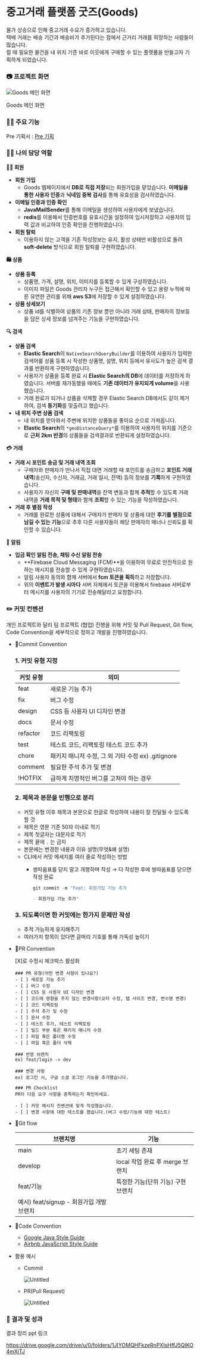 # 중고거래 플랫폼 굿즈(Goods)
물가 상승으로 인해 중고거래 수요가 증가하고 있습니다.<br>
택배 거래는 배송 기간과 배송비가 추가된다는 점에서 근거리 거래를 희망하는 사람들이 많습니다.<br>
럴 때 필요한 물건을 내 위치 기준 바로 이웃에게 구매할 수 있는 플랫폼을 만들고자 기획하게 되었습니다.

### 📷 프로젝트 화면

![Goods 메인 화면](https://prod-files-secure.s3.us-west-2.amazonaws.com/d73a059d-ce15-4863-a9a2-7aab66d3fa5f/bfd0b4db-5201-4b27-b0c1-c0bcdc8d67fc/fedd878a-b942-42d4-b9fb-2e18d24fd567.png)

Goods 메인 화면

### 🙋‍♂️ 주요 기능

Pre 기획서 : [Pre 기획](https://www.notion.so/Pre-8b67d33251c240128f92bfb3a551df55?pvs=21) 

### 🙋‍♂️ 나의 담당 역할

**🙎‍♀ 회원**

- **회원 가입**
    - Goods 웹페이지에서 **DB로 직접 저장**되는 회원가입을 맡았습니다. **이메일을 통한 사용자 인증**과 **닉네임 중복 검사**를 통해 유효성을 검사하였습니다.
- **이메일 인증과 인증 확인**
    - **JavaMailSender**를 통해 이메일을 생성하여 사용자에게 보냈습니다.
    - **redis**를 이용해서 인증번호를 유효시간을 설정하여 임시저장하고 사용자의 입력 값과 비교하여 인증 확인을 진행하였습니다.
- **회원 탈퇴**
    - 이용하지 않는 고객을 기존 작성정보는 유지, 활성 상태만 비활성으로 돌려 **soft-delete** 방식으로 회원 탈퇴를 구현하였습니다.

**🛍️ 상품**

- **상품 등록**
    - 상품명, 가격, 설명, 위치, 이미지를 등록할 수 있게 구성하였습니다.
    - 이미지 파일은 Goods 관리자 누구든 접근해서 확인할 수 있고 용량 누적에 따른 유연한 관리를 위해 **aws S3**에 저장할 수 있게 설정하였습니다.
- **상품 상세보기**
    - 상품 id를 식별하여 상품의 기존 정보 뿐만 아니라 거래 상태, 판매자의 정보등을 담은 상세 정보를 넘겨주는 기능을 구현하였습니다.

**🔍 검색**

- **상품 검색**
    - **Elastic Search**의 `NativeSearchQueryBuilder`를 이용하여 사용자가 입력한 검색어를 상품 등록 시 작성한 상품명, 설명, 위치 등에서 유사도가 높은 검색 결과를 반환하게 구현하였습니다.
    - 사용자가 상품을 등록 완료 시 **Elastic Search의 DB**에 데이터를 저장하게 하였습니다. 서버를 재가동했을 때에도 **기존 데이터가 유지되게 volume**을 사용했습니다.
    - 거래 완료가 되거나 상품을 삭제할 경우 Elastic Search DB에서도 같이 제거하여, 검색 **동기화**를 맞출려고 했습니다.
- **내 위치 주변 상품 검색**
    - 내 위치를 받아와서 주변에 위치한 상품들을 좋아요 순으로 가져옵니다.
    - **Elastic Search**의 `*geoDistanceQuery*`를 이용하여 사용자의 위치를 기준으로 **근처 2km 반경**의 상품들을 검색결과로 반환되게 설정하였습니다.

**💳 거래**

- **거래 시 포인트 송금 및 거래 내역 조회**
    - 구매자와 판매자가 만나서 직접 대면 거래할 때 포인트를 송금하고 **포인트 거래 내역**(송신자, 수신자, 거래금, 거래 일시, 잔액) 등의 정보를 **기록**하게 구현하였습니다.
    - 사용자가 자신의 **구매 및 판매내역**을 잔액 변동과 함께 **추적**할 수 있도록 거래 내역을 **거래 목적 및 형태**와 함께 **조회**할 수 있는 기능을 작성하였습니다.
- **거래 후 별점 작성**
    - 거래를 완료한 상품에 대해서 구매자가 판매자 및 상품에 대한 **후기를 별점으로 남길 수 있는 기능**으로 추후 다른 사용자들이 해당 판매자의 매너나 신뢰도를 확인할 수 있습니다.

**🧭 알림**

- **입금 확인 알림 전송, 채팅 수신 알림 전송**
    - **Firebase Cloud Messaging (FCM)**을 이용하여 무료로 안전적으로 원하는 메시지를 전송할 수 있게 구현하였습니다.
    - 알림 사용자 동의와 함께 서버에서 **fcm 토큰을 획득**하고 저장합니다.
    - 위의 **이벤트가 발생 시마다** 서버 자체에서 토큰을 이용해서 firebase 서버로부터 메시지를 사용자의 기기로 전송해달라고 요청합니다.

### ✏️ 커밋 컨벤션

개인 프로젝트와 달리 팀 프로젝트 (협업) 진행을 위해 커밋 및 Pull Request, Git flow, Code Convention을 세부적으로 정하고 개발을 진행하였습니다. 

- 📌Commit Convention
    
    ### 1. 커밋 유형 지정
    
    | 커밋 유형 | 의미 |
    | --- | --- |
    | feat | 새로운 기능 추가 |
    | fix | 버그 수정 |
    | design | CSS 등 사용자 UI 디자인 변경 |
    | docs | 문서 수정 |
    | refactor | 코드 리팩토링 |
    | test | 테스트 코드, 리팩토링 테스트 코드 추가 |
    | chore | 패키지 매니저 수정, 그 외 기타 수정 ex) .gitignore |
    | comment | 필요한 주석 추가 및 변경 |
    | !HOTFIX | 급하게 치명적인 버그를 고쳐야 하는 경우 |
    
    ### 2. 제목과 본문을 빈행으로 분리
    
    - 커밋 유형 이후 제목과 본문으로 한글로 작성하여 내용이 잘 전달될 수 있도록 할 것
    - 제목은 영문 기준 50자 이내로 적기
    - 제목 첫글자는 대문자로 적기
    - 제목 끝에 `.` 는 금지
    - 본문에는 변경한 내용과 이유 설명(무엇&왜 설명)
    - CLI에서 커밋 메세지를 여러 줄로 작성하는 방법
        - 쌍따옴표를 닫지 말고 개행하며 작성 → 다 작성한 후에 쌍따옴표를 닫으면 작성 완료
            
            ```jsx
            git commit -m "Feat: 회원가입 기능 추가
            
            - 회원가입 기능 추가"
            ```
            
    
    ### 3. 되도록이면 한 커밋에는 한가지 문제만 작성
    
    - 추적 가능하게 유지해주기
    - 여러가지 항목이 있다면 글머리 기호를 통해 가독성 높이기
- 📌PR Convention
    
     [X]로 수정시 체크박스 활성화
    
    ```markup
    ### PR 유형(어떤 변경 사항이 있나요?)
    - [ ] 새로운 기능 추가
    - [ ] 버그 수정
    - [ ] CSS 등 사용자 UI 디자인 변경
    - [ ] 코드에 영향을 주지 않는 변경사항(오타 수정, 탭 사이즈 변경, 변수명 변경)
    - [ ] 코드 리팩토링
    - [ ] 주석 추가 및 수정
    - [ ] 문서 수정
    - [ ] 테스트 추가, 테스트 리팩토링
    - [ ] 빌드 부분 혹은 패키지 매니저 수정
    - [ ] 파일 혹은 폴더명 수정
    - [ ] 파일 혹은 폴더 삭제
    
    ### 반영 브랜치
    ex) feat/login -> dev
    
    ### 변경 사항
    ex) 로그인 시, 구글 소셜 로그인 기능을 추가했습니다.
    
    ### PR Checklist
    PR이 다음 요구 사항을 충족하는지 확인하세요.
    
    - [ ] 커밋 메시지 컨벤션에 맞게 작성했습니다.
    - [ ] 변경 사항에 대한 테스트를 했습니다.(버그 수정/기능에 대한 테스트)
    ```
    
- 📌Git flow
    
    
    | 브랜치명 | 기능 |
    | --- | --- |
    | main | 초기 세팅 존재 |
    | develop | local 작업 완료 후 merge 브랜치 |
    | feat/기능 | 특정한 기능(단위 기능) 구현 브랜치
    예시) feat/signup - 회원가입 개발 브랜치 |
- 📌Code Convention
    - [Google Java Style Guide](https://newwisdom.tistory.com/96)
    - [Airbnb JavaScript Style Guide](https://github.com/airbnb/javascript)
- 활용 예시
    - Commit
        
        ![Untitled](https://prod-files-secure.s3.us-west-2.amazonaws.com/d73a059d-ce15-4863-a9a2-7aab66d3fa5f/7717aa29-444f-4eb5-919f-703d6af0d624/Untitled.png)
        
    - PR(Pull Request)
        
        ![Untitled](https://prod-files-secure.s3.us-west-2.amazonaws.com/d73a059d-ce15-4863-a9a2-7aab66d3fa5f/3e8146bb-7d6e-481a-ad97-474044823ec9/Untitled.png)
        

### 🎯 결과 및 성과

결과 정리 ppt 링크 

https://drive.google.com/drive/u/0/folders/1JIYOMQHFkzeRnPXIsHffJ5QIKO4mXjTJ
